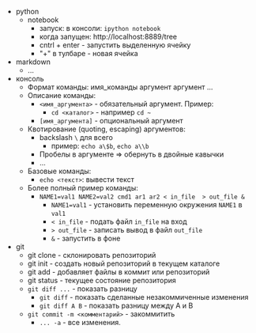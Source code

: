  * python
   * notebook
     * запуск: в консоли: `ipython notebook`
     * когда запущен: http://localhost:8889/tree
     * cntrl + enter - запустить выделенную ячейку
	 * "+" в тулбаре - новая ячейка
 * markdown
   * ...
 * консоль
   * Формат команды: имя_команды аргумент аргумент ...
   * Описание команды:
     * `<имя_аргумента>` - обязательный аргумент. Пример:
       * `cd <каталог>` - например `cd ~`
     * `[имя_аргумента]` - опциональный аргумент
   * Квотирование (quoting, escaping) аргументов:
     * backslash `\` для всего
       * пример: `echo a\$b`, `echo a\\b`
     * Пробелы в аргументе => обернуть в двойные кавычки
     * ...
   * Базовые команды:
     * `echo <текст>`: вывести текст
   * Более полный пример команды:
     * `NAME1=val1 NAME2=val2 cmd1 ar1 ar2 < in_file  > out_file &`
       * `NAME1=val1` - установить переменную окружения `NAME1` в `val1`
       * `< in_file` - подать файл `in_file` на вход
       * `> out_file` - записать вывод в файл `out_file`
       * `&` - запустить в фоне
 * git
   * git clone <url> - склонировать репозиторий 
   * git init - создать новый репозиторий в текущем каталоге 
   * git add - добавляет файлы в коммит или репозиторий
   * git status - текущее состояние репозитория
   * `git diff ...` - показать разницу
     * `git diff` - показать сделанные незакоммиченные изменения
     * `git diff A B` - показать разницу между A и B
   * `git commit -m <комментарий>` - закоммитить
     * `... -a` - все изменения.


